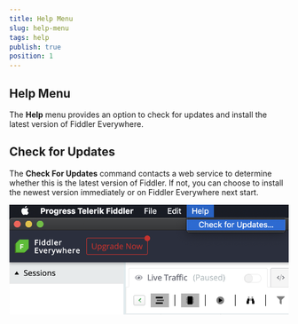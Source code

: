 ```yaml
---
title: Help Menu
slug: help-menu
tags: help
publish: true
position: 1
---
```


## Help Menu

The **Help** menu provides an option to check for updates and install the latest version of Fiddler Everywhere.

## Check for Updates

The **Check For Updates** command contacts a web service to determine whether this is the latest version of Fiddler. If not, you can choose to install the newest version immediately or on Fiddler Everywhere next start.

![check-for-update](../../images/menu/menu-help-update.png)
